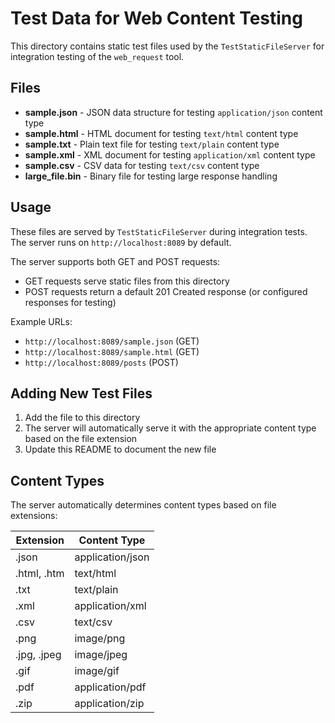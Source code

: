 # Test Data for Web Content Testing

This directory contains static test files used by the `TestStaticFileServer` for integration testing of the `web_request` tool.

## Files

- **sample.json** - JSON data structure for testing `application/json` content type
- **sample.html** - HTML document for testing `text/html` content type
- **sample.txt** - Plain text file for testing `text/plain` content type
- **sample.xml** - XML document for testing `application/xml` content type
- **sample.csv** - CSV data for testing `text/csv` content type
- **large_file.bin** - Binary file for testing large response handling

## Usage

These files are served by `TestStaticFileServer` during integration tests. The server runs on `http://localhost:8089` by default.

The server supports both GET and POST requests:
- GET requests serve static files from this directory
- POST requests return a default 201 Created response (or configured responses for testing)

Example URLs:
- `http://localhost:8089/sample.json` (GET)
- `http://localhost:8089/sample.html` (GET)
- `http://localhost:8089/posts` (POST)

## Adding New Test Files

1. Add the file to this directory
2. The server will automatically serve it with the appropriate content type based on the file extension
3. Update this README to document the new file

## Content Types

The server automatically determines content types based on file extensions:

| Extension | Content Type |
|-----------|--------------|
| .json | application/json |
| .html, .htm | text/html |
| .txt | text/plain |
| .xml | application/xml |
| .csv | text/csv |
| .png | image/png |
| .jpg, .jpeg | image/jpeg |
| .gif | image/gif |
| .pdf | application/pdf |
| .zip | application/zip |
